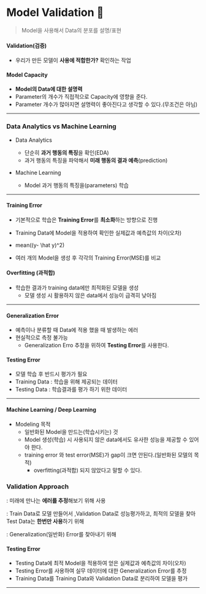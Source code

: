 # Model Validation :100:

> Model을 사용해서 Data의 분포를 설명/표현

#### Validation(검증)

* 우리가 만든 모델이 **사용에 적합한가?** 확인하는 작업



#### Model Capacity

* **Model의 Data에 대한 설명력**
* Parameter의 개수가 직접적으로 Capacity에 영향을 준다.
* Parameter 개수가 많아지면 설명력이 좋아진다고 생각할 수 있다.(무조건은 아님)

---

### Data Analytics vs Machine Learning

* Data Analytics
  * 단순히 **과거 행동의 특징**을 확인(EDA)
  * 과거 행동의 특징을 파악해서 **미래 행동의 결과 예측**(prediction)



* Machine Learning
  * Model 과거 행동의 특징을(parameters) 학습

---

#### Training Error

* 기본적으로 학습은 **Training Error**를 **최소화**하는 방향으로 진행

* Training Data에 Model을 적용하여 확인한 실제값과 예측값의 차이(오차)

* mean((y- \hat y)^2)
  

* 여러 개의 Model을 생성 후 각각의 Training Error(MSE)를 비교



#### Overfitting (과적합)

* 학습한 결과가 training data에만 최적화된 모델을 생성
  * 모델 생성 시 활용하지 않은 data에서 성능이 급격히 낮아짐

---

#### Generalization Error

* 예측이나 분류할 때 Data에 적용 했을 때 발생하는 에러
* 현실적으로 측정 불가능
  * Generalization Erro 추정을 위하여 **Testing Error**를 사용한다.



#### Testing Error

* 모델 학습 후 반드시 평가가 필요
* Training Data : 학습을 위해 제공되는 데이터
* Testing Data : 학습결과를 평가 하기 위한 데이터

---

#### Machine Learning / Deep Learning

* Modeling 목적
  * 일반화된 Model을 만드는(학습시키는) 것
  * Model 생성(학습) 시 사용되지 않은 data에서도 유사한 성능을 제공할 수 있어야 한다.
  * training error 와 test error(MSE)가 gap이 크면 안된다.(일반화된 모델의 목적)
    * overfitting(과적합) 되지 않았다고 말할 수 있다.

### Validation Approach

: 미래에 만나는 **에러를 추정**해보기 위해 사용

: Train Data로 모델 만들어서 ,Validation Data로 성능평가하고, 최적의 모델을 찾아 Test Data는 **한번만 사용**하기 위해

: Generalization(일반화) Error를 찾아내기 위해



#### Testing Error

* Testing Data에 최적 Model을 적용하여 얻은 실제값과 예측값의 차이(오차)
* Testing Error를 사용하여 실무 데이터에 대한 Generalization Error를 추정
* Training Data를 Training Data와 Validation Data로 분리하여 모델을 평가

---


